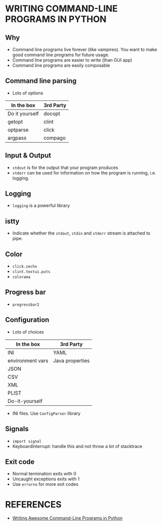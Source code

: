 # WRITING COMMAND-LINE PROGRAMS IN PYTHON
## Why
* Command line programs live forever (like vampires). You want to make good command line programs for future usage.
* Command line programs are easier to write (than GUI app)
* Command line programs are easily composable

## Command line parsing
* Lots of options

| In the box     | 3rd Party |
| -----------    | --------- |
| Do it yourself | docopt    |
| getopt         | clint     |
| optparse       | click     |
| argpass        | compago   |

## Input & Output
* `stdout` is for the output that your program produces
* `stderr` can be used for information on how the program is running, i.e. logging.

## Logging
* `logging` is a powerful library

## istty
* Indicate whether the `stdout`, `stdin` and `stderr` stream is attached to pipe.

## Color
* `click.secho`
* `clint.textui.puts`
* `colorama`

## Progress bar
* `progressbar2`

## Configuration
* Lots of choices

| In the box       | 3rd Party       |
| -----------      | ---------       |
| INI              | YAML            |
| environment vars | Java properties |
| JSON             |                 |
| CSV              |                 |
| XML              |                 |
| PLIST            |                 |
| Do-it-yourself   |                 |

* INI files. Use `ConfigParser` library

## Signals
* `import signal`
* KeyboardInterrupt: handle this and not throw a lot of stacktrace

## Exit code
* Normal termination exits with 0
* Uncaught exceptions exits with 1
* Use `errorno` for more exit codes




# REFERENCES
* [Writing Awesome Command-Line Programs in Python][writing_awesome_cli]



[ruby-gems-for-command-line-apps]: http://www.awesomecommandlineapps.com/gems.html
[click]: http://click.pocoo.org/4/
[docopt]: http://docopt.org/
[writing_awesome_cli]: https://www.youtube.com/watch?v=gR73nLbbgqY
